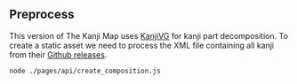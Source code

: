 ## Preprocess

This version of The Kanji Map uses [KanjiVG](https://kanjivg.tagaini.net/) for kanji part decomposition.
To create a static asset we need to process the XML file containing all kanji from their [Github releases](https://github.com/KanjiVG/kanjivg/releases).

```sh
node ./pages/api/create_composition.js
```
